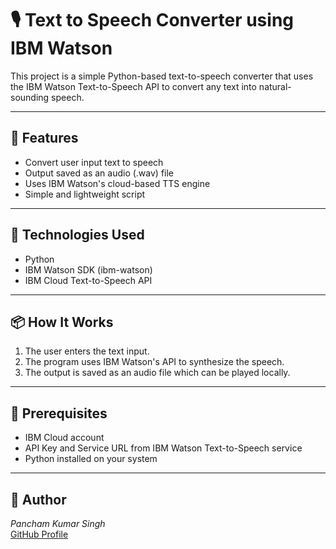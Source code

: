 # 🎙 Text to Speech Converter using IBM Watson

This project is a simple Python-based text-to-speech converter that uses the IBM Watson Text-to-Speech API to convert any text into natural-sounding speech.

---

## 🚀 Features

- Convert user input text to speech
- Output saved as an audio (.wav) file
- Uses IBM Watson's cloud-based TTS engine
- Simple and lightweight script

---

## 🧰 Technologies Used

- Python
- IBM Watson SDK (ibm-watson)
- IBM Cloud Text-to-Speech API

---

## 📦 How It Works

1. The user enters the text input.
2. The program uses IBM Watson's API to synthesize the speech.
3. The output is saved as an audio file which can be played locally.

---

## 🔐 Prerequisites

- IBM Cloud account
- API Key and Service URL from IBM Watson Text-to-Speech service
- Python installed on your system

---

## 👤 Author

*Pancham Kumar Singh*  
[GitHub Profile](https://github.com/panchamsingh01)

